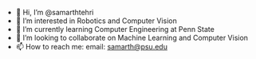 - 👋 Hi, I’m @samarthtehri
- 👀 I’m interested in Robotics and Computer Vision
- 🌱 I’m currently learning Computer Engineering at Penn State
- 💞️ I’m looking to collaborate on Machine Learning and Computer Vision
- 📫 How to reach me: email: samarth@psu.edu

<!---
samarthtehri/samarthtehri is a ✨ special ✨ repository because its `README.md` (this file) appears on your GitHub profile.
You can click the Preview link to take a look at your changes.
--->
